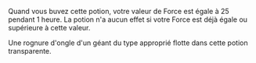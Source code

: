 Quand vous buvez cette potion, votre valeur de Force est égale à 25 pendant 1 heure. La potion n'a aucun effet si votre Force est déjà égale ou supérieure à cette valeur.

Une rognure d'ongle d'un géant du type approprié flotte dans cette potion transparente.

